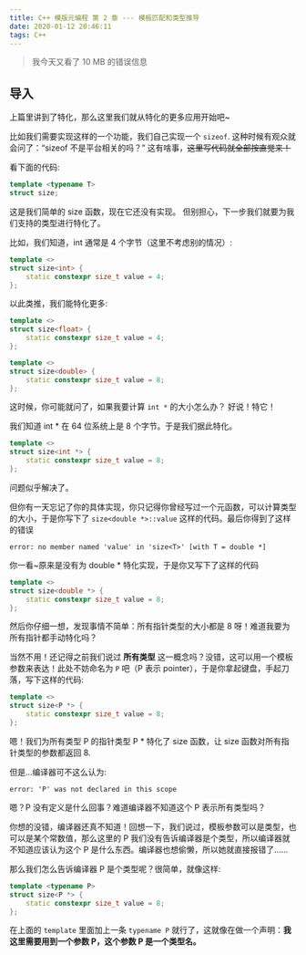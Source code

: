 ```yaml
---
title: C++ 模版元编程 第 2 章 --- 模板匹配和类型推导
date: 2020-01-12 20:46:11
tags: C++
---
```


> 我今天又看了 10 MB 的错误信息

<!-- more -->

## 导入

上篇里讲到了特化，那么这里我们就从特化的更多应用开始吧~

比如我们需要实现这样的一个功能，我们自己实现一个 `sizeof`.
这种时候有观众就会问了：“sizeof 不是平台相关的吗？”
这有啥事，~~这里写代码就全部按直觉来！~~

看下面的代码:
```cpp
template <typename T>
struct size;
```

这是我们简单的 size 函数，现在它还没有实现。
但别担心，下一步我们就要为我们支持的类型进行特化了。

比如，我们知道，int 通常是 4 个字节（这里不考虑别的情况）:
```cpp
template <>
struct size<int> {
    static constexpr size_t value = 4;
};
```

以此类推，我们能特化更多:

```cpp
template <>
struct size<float> {
    static constexpr size_t value = 4;
};

template <>
struct size<double> {
    static constexpr size_t value = 8;
};
```

这时候，你可能就问了，如果我要计算 `int *` 的大小怎么办？
好说！特它！

我们知道 int * 在 64 位系统上是 8 个字节。于是我们据此特化。

```cpp
template <>
struct size<int *> {
    static constexpr size_t value = 8;
};
```

问题似乎解决了。

但你有一天忘记了你的具体实现，你只记得你曾经写过一个元函数，可以计算类型的大小，于是你写下了 `size<double *>::value` 这样的代码。最后你得到了这样的错误

```
error: no member named 'value' in 'size<T>' [with T = double *]
```

你一看~原来是没有为 double * 特化实现，于是你又写下了这样的代码

```cpp
template <>
struct size<double *> {
    static constexpr size_t value = 8;
};
```

然后你仔细一想，发现事情不简单：所有指针类型的大小都是 8 呀！难道我要为所有指针都手动特化吗？

当然不用！还记得之前我们说过 **所有类型** 这一概念吗？没错，这可以用一个模板参数来表达！此处不妨命名为 `P` 吧（P 表示 pointer），于是你拿起键盘，手起刀落，写下这样的代码:

```cpp
template <>
struct size<P *> {
    static constexpr size_t value = 8;
};
```

嗯！我们为所有类型 P 的指针类型 P * 特化了 size 函数，让 size 函数对所有指针类型的参数都返回 8.

但是...编译器可不这么认为:
```
error: 'P' was not declared in this scope
```

嗯？P 没有定义是什么回事？难道编译器不知道这个 P 表示所有类型吗？

你想的没错，编译器还真不知道！回想一下，我们说过，模板参数可以是类型，也可以是某个常数值，那么这里的 P 我们没有告诉编译器是个类型，所以编译器就不知道应该认为这个 P 是什么东西。编译器也想偷懒，所以她就直接报错了......

那么我们怎么告诉编译器 P 是个类型呢？很简单，就像这样:

```cpp
template <typename P>
struct size<P *> {
    static constexpr size_t value = 8;
};
```

在上面的 `template` 里面加上一条 `typename P` 就行了，这就像在做一个声明：**我这里需要用到一个参数 P，这个参数 P 是一个类型名。**
